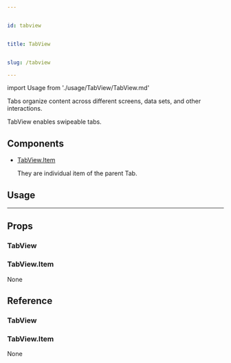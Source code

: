 ```yaml
---


id: tabview


title: TabView


slug: /tabview

---
```




import Usage from './usage/TabView/TabView.md'



Tabs organize content across different screens, data sets, and other interactions.

TabView enables swipeable tabs.

## Components

 - [TabView.Item](#tabviewitem)
    
    
    They are individual item of the parent Tab.
    


## Usage


<Usage />

---


## Props

### TabView


### TabView.Item


None


## Reference

### TabView
### TabView.Item

None

